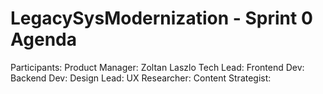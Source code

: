 # LegacySysModernization - Sprint 0 Agenda

Participants:
 Product Manager: Zoltan Laszlo
 Tech Lead: 
 Frontend Dev: 
 Backend Dev: 
 Design Lead: 
 UX Researcher: 
 Content Strategist: 
